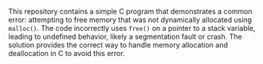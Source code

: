 This repository contains a simple C program that demonstrates a common error: attempting to free memory that was not dynamically allocated using `malloc()`.  The code incorrectly uses `free()` on a pointer to a stack variable, leading to undefined behavior, likely a segmentation fault or crash.  The solution provides the correct way to handle memory allocation and deallocation in C to avoid this error.